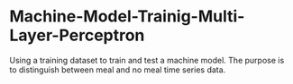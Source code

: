 # Machine-Model-Trainig-Multi-Layer-Perceptron
Using a training dataset to train and test a machine model. The purpose is to distinguish between meal and no meal time series data.
